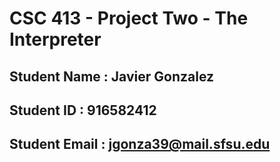 # CSC 413 - Project Two - The Interpreter

## Student Name  : Javier Gonzalez

## Student ID    : 916582412

## Student Email : jgonza39@mail.sfsu.edu
